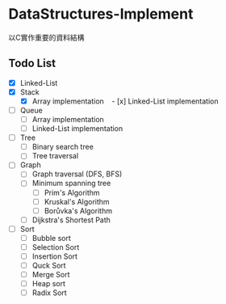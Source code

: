 # DataStructures-Implement

以C實作重要的資料結構

## Todo List


- [x] Linked-List
- [x] Stack
    - [x] Array implementation
    - [x] Linked-List implementation
- [ ] Queue
    - [ ] Array implementation
    - [ ] Linked-List implementation
- [ ] Tree
    - [ ] Binary search tree
    - [ ] Tree traversal
- [ ] Graph
    - [ ] Graph traversal (DFS, BFS)
    - [ ] Minimum spanning tree
        - [ ] Prim's Algorithm
        - [ ] Kruskal's Algorithm
        - [ ] Borůvka's Algorithm
    - [ ] Dijkstra's Shortest Path
- [ ] Sort
    - [ ] Bubble sort
    - [ ] Selection Sort
    - [ ] Insertion Sort
    - [ ] Quck Sort
    - [ ] Merge Sort
    - [ ] Heap sort
    - [ ] Radix Sort

